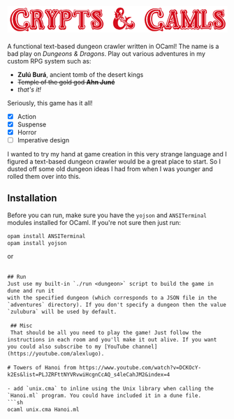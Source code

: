 ![Logo](logo.png)
-----
A functional text-based dungeon crawler written in OCaml! The name is a bad play on *Dungeons & Dragons*. Play out various adventures in my custom RPG system such as:
* **Zulú Burá**, ancient tomb of the desert kings
* ~~Temple of the gold god **Ahn Juné**~~
* *that's it!*

Seriously, this game has it all!
* [x] Action
* [x] Suspense
* [x] Horror
* [ ] Imperative design

I wanted to try my hand at game creation in this very strange language and I figured a text-based dungeon crawler would be a great place to start. So I dusted off some old dungeon ideas I had from when I was younger and rolled them over into this.

## Installation
Before you can run, make sure you have the `yojson` and `ANSITerminal` modules installed for OCaml. If you're not sure then just run:
```
opam install ANSITerminal
opam install yojson
```
or
```

## Run
Just use my built-in `./run <dungeon>` script to build the game in dune and run it
with the specified dungeon (which corresponds to a JSON file in the `adventures` directory). If you don't specify a dungeon then the value `zulubura` will be used by default.

 ## Misc
 That should be all you need to play the game! Just follow the instructions in each room and you'll make it out alive. If you want you could also subscribe to my [YouTube channel](https://youtube.com/alexlugo).

# Towers of Hanoi from https://www.youtube.com/watch?v=DCKOcY-k2Es&list=PLJZRFttNYVRvwiHcgnCcAQ_s4leCahJM2&index=4

- add `unix.cma` to inline using the Unix library when calling the `Hanoi.ml` program. You could have included it in a dune file.
```sh
ocaml unix.cma Hanoi.ml
```
